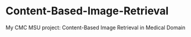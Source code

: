 # Content-Based-Image-Retrieval
My CMC MSU project: Content-Based Image Retrieval in Medical Domain
